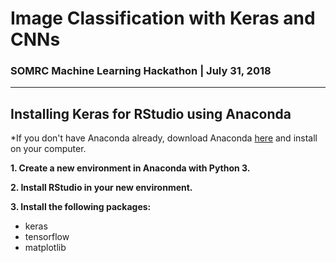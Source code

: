 # Image Classification with Keras and CNNs
### SOMRC Machine Learning Hackathon | July 31, 2018
----
## Installing Keras for RStudio using Anaconda

\*If you don't have Anaconda already, download Anaconda [here](https://www.anaconda.com/download) and install on your computer.

**1. Create a new environment in Anaconda with Python 3.**

**2. Install RStudio in your new environment.**

**3. Install the following packages:**
* keras
* tensorflow
* matplotlib
